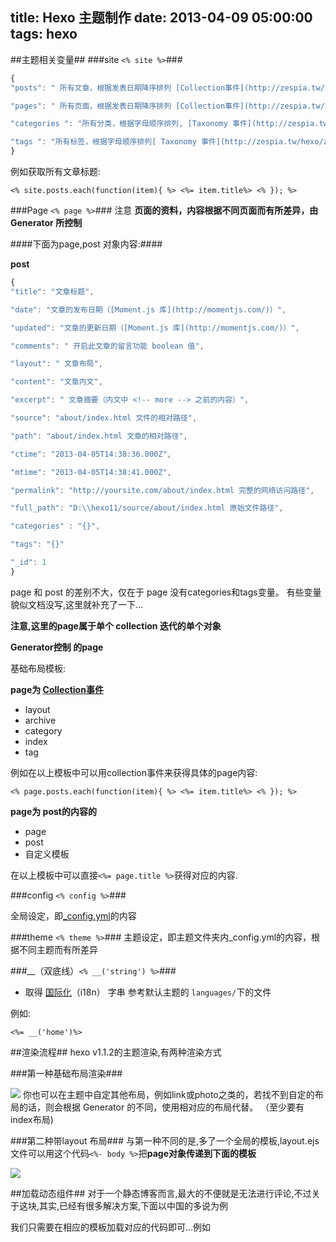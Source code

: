 title: Hexo 主题制作
date: 2013-04-09 05:00:00
tags: hexo
---

##主题相关变量##
###site `<% site %>`###

``` js
{
"posts": " 所有文章，根据发表日期降序排列 [Collection事件](http://zespia.tw/hexo/zh-CN/docs/collection.html#collection)",

"pages": " 所有页面，根据发表日期降序排列 [Collection事件](http://zespia.tw/hexo/zh-CN/docs/collection.html#collection)",

"categories ": "所有分类，根据字母顺序排列, [Taxonomy 事件](http://zespia.tw/hexo/zh-CN/docs/collection.html#taxonomy)",

"tags ": "所有标签，根据字母顺序排列[ Taxonomy 事件](http://zespia.tw/hexo/zh-CN/docs/collection.html#taxonomy)"
}
```
<!-- more -->
例如获取所有文章标题:

`<% site.posts.each(function(item){ %>
 <%= item.title%>
<% }); %>`

###Page `<% page %>`###
注意 **页面的资料，内容根据不同页面而有所差异，由 Generator 所控制**

####下面为page,post 对象内容:####

**post**
``` js
{
"title": "文章标题",

"date": "文章的发布日期（[Moment.js 库](http://momentjs.com/)）",

"updated": "文章的更新日期（[Moment.js 库](http://momentjs.com/)）",

"comments": " 开启此文章的留言功能 boolean 值",

"layout": " 文章布局",

"content": "文章内文",

"excerpt": " 文章摘要（内文中 <!-- more --> 之前的内容）",

"source": "about/index.html 文件的相对路径",

"path": "about/index.html 文章的相对路径",

"ctime": "2013-04-05T14:38:36.000Z",

"mtime": "2013-04-05T14:38:41.000Z",

"permalink": "http://yoursite.com/about/index.html 完整的网络访问路径",

"full_path": "D:\\hexo11/source/about/index.html 原始文件路径",

"categories" : "{}",

"tags": "{}"

"_id": 1
}
```

page 和 post 的差别不大，仅在于 page 没有categories和tags变量。
有些变量貌似文档没写,这里就补充了一下...

**注意,这里的page属于单个 collection 迭代的单个对象**


**Generator控制 的page**

基础布局模板:

**page为  [Collection事件](http://zespia.tw/hexo/zh-CN/docs/collection.html#collection)**

- layout
- archive
- category
- index
- tag

例如在以上模板中可以用collection事件来获得具体的page内容:

`<% page.posts.each(function(item){ %>
 <%= item.title%>
<% }); %>`

**page为  post的内容的**

- page
- post
- 自定义模板

在以上模板中可以直接`<%= page.title %>`获得对应的内容.


###config `<% config %>`###

 全局设定，即[_config.yml](http://zespia.tw/hexo/zh-CN/docs/configure.html)的内容


###theme `<% theme %>`###
主题设定，即主题文件夹内_config.yml的内容，根据不同主题而有所差异

###__（双底线）`<% __('string') %>`###
- 取得 [国际化](http://zespia.tw/hexo/zh-CN/docs/global-variables.html#i18n)（i18n） 字串 参考默认主题的 `languages/`下的文件

例如:

`<%= __('home')%>`



##渲染流程##
hexo v1.1.2的主题渲染,有两种渲染方式

###第一种基础布局渲染###

![](/images/renderpage1.png)
你也可以在主题中自定其他布局，例如link或photo之类的，若找不到自定的布局的话，则会根据 Generator 的不同，使用相对应的布局代替。
（至少要有index布局)

###第二种带layout 布局###
与第一种不同的是,多了一个全局的模板,layout.ejs 文件可以用这个代码`<%- body %>`把**page对象传递到下面的模板**

![](/images/renderpage2.png)



##加载动态组件##
对于一个静态博客而言,最大的不便就是无法进行评论,不过关于这块,其实,已经有很多解决方案,下面以中国的多说为例

我们只需要在相应的模板加载对应的代码即可...例如


<script src="https://gist.github.com/youxiachai/5349668.js" async="true"></script>
